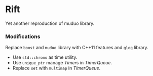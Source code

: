 # Rift

Yet another reproduction of muduo library.

### Modifications

Replace `boost` and `muduo` library with C++11 features and `glog` library.

* Use `std::chrono` as time utility.
* Use `unique_ptr` manage *Timer*s in *TimerQueue*.
* Replace `set` with `multimap` in *TimerQueue*.